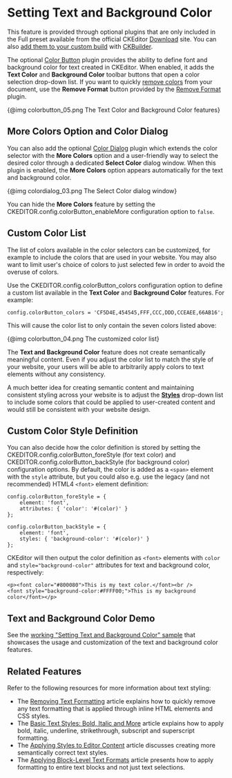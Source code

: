 <!--
Copyright (c) 2003-2016, CKSource - Frederico Knabben. All rights reserved.
For licensing, see LICENSE.md.
-->

# Setting Text and Background Color

<p class="requirements">
	This feature is provided through optional plugins that are only included in the Full preset available from the official CKEditor <a href="http://ckeditor.com/download">Download</a> site. You can also <a href="#!/guide/dev_plugins">add them to your custom build</a> with <a href="http://ckeditor.com/builder">CKBuilder</a>.
</p>

The optional [Color Button](http://ckeditor.com/addon/colorbutton) plugin provides the ability to define font and background color for text created in CKEditor. When enabled, it adds the **Text Color** and **Background Color** toolbar buttons that open a color selection drop-down list. If you want to quickly [remove colors](#!/guide/dev_removeformat) from your document, use the **Remove Format** button provided by the [Remove Format](http://ckeditor.com/addon/removeformat) plugin.

{@img colorbutton_05.png The Text Color and Background Color features}

## More Colors Option and Color Dialog

You can also add the optional [Color Dialog](http://ckeditor.com/addon/colordialog) plugin which extends the color selector with the **More Colors** option and a user-friendly way to select the desired color through a dedicated **Select Color** dialog window. When this plugin is enabled, the **More Colors** option appears automatically for the text and background color. 

{@img colordialog_03.png The Select Color dialog window}

You can hide the **More Colors** feature by setting the CKEDITOR.config.colorButton_enableMore configuration option to `false`.

## Custom Color List

The list of colors available in the color selectors can be customized, for example to include the colors that are used in your website. You may also want to limit user's choice of colors to just selected few in order to avoid the overuse of colors.

Use the CKEDITOR.config.colorButton_colors configuration option to define a custom list available in the **Text Color** and **Background Color** features. For example:

	config.colorButton_colors = 'CF5D4E,454545,FFF,CCC,DDD,CCEAEE,66AB16';

This will cause the color list to only contain the seven colors listed above:

{@img colorbutton_04.png The customized color list}

<div class="tip">
	<p>
		The <strong>Text and Background Color</strong> feature does not create semantically meaningful content. Even if you adjust the color list to match the style of your website, your users will be able to arbitrarily apply colors to text elements without any consistency.
	</p>
	<p>
		A much better idea for creating semantic content and maintaining consistent styling across your website is to adjust the <strong><a href="#!/guide/dev_styles">Styles</a></strong> drop-down list to include some colors that could be applied to user-created content and would still be consistent with your website design.
	</p>
</div>

## Custom Color Style Definition

You can also decide how the color definition is stored by setting the CKEDITOR.config.colorButton_foreStyle (for text color) and CKEDITOR.config.colorButton_backStyle (for background color) configuration options. By default, the color is added as a `<span>` element with the `style` attribute, but you could also e.g. use the legacy (and not recommended) HTML4 `<font>` element definition:

	config.colorButton_foreStyle = {
		element: 'font',
		attributes: { 'color': '#(color)' }
	};
	
	config.colorButton_backStyle = {
    	element: 'font',
    	styles: { 'background-color': '#(color)' }
	};

CKEditor will then output the color definition as `<font>` elements with `color` and `style="background-color"` attributes for text and background color, respectively:

	<p><font color="#800080">This is my text color.</font><br />
	<font style="background-color:#FFFF00;">This is my background color</font></p>

## Text and Background Color Demo 

See the [working "Setting Text and Background Color" sample](http://sdk.ckeditor.com/samples/colorbutton.html) that showcases the usage and customization of the text and background color features.

## Related Features

Refer to the following resources for more information about text styling:

* The [Removing Text Formatting](#!/guide/dev_removeformat) article explains how to quickly remove any text formatting that is applied through inline HTML elements and CSS styles.
* The [Basic Text Styles: Bold, Italic and More](#!/guide/dev_basicstyles) article explains how to apply bold, italic, underline, strikethrough, subscript and superscript formatting.
* The [Applying Styles to Editor Content](#!/guide/dev_styles) article discusses creating more semantically correct text styles.
* The [Applying Block-Level Text Formats](#!/guide/dev_format) article presents how to apply formatting to entire text blocks and not just text selections.
